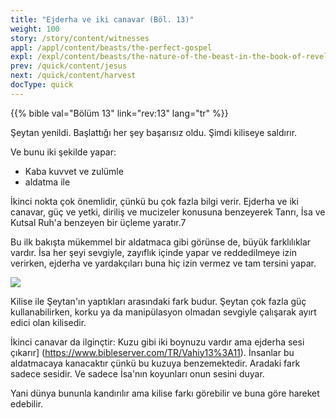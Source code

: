 ```yaml
---
title: "Ejderha ve iki canavar (Böl. 13)"
weight: 100
story: /story/content/witnesses
appl: /appl/content/beasts/the-perfect-gospel
expl: /expl/content/beasts/the-nature-of-the-beast-in-the-book-of-revelation
prev: /quick/content/jesus
next: /quick/content/harvest
docType: quick
---
```


{{% bible val="Bölüm 13" link="rev:13" lang="tr" %}}

Şeytan yenildi. Başlattığı her şey başarısız oldu. Şimdi kiliseye saldırır.

Ve bunu iki şekilde yapar:
- Kaba kuvvet ve zulümle
- aldatma ile

İkinci nokta çok önemlidir, çünkü bu çok fazla bilgi verir. Ejderha ve iki canavar, güç ve yetki, diriliş ve mucizeler konusuna benzeyerek Tanrı, İsa ve Kutsal Ruh'a benzeyen bir üçleme yaratır.7

Bu ilk bakışta mükemmel bir aldatmaca gibi görünse de, büyük farklılıklar vardır. İsa her şeyi sevgiyle, zayıflık içinde yapar ve reddedilmeye izin verirken, ejderha ve yardakçıları buna hiç izin vermez ve tam tersini yapar.

![](/images/trinity_en.jpg)

Kilise ile Şeytan'ın yaptıkları arasındaki fark budur. Şeytan çok fazla güç kullanabilirken, korku ya da manipülasyon olmadan sevgiyle çalışarak ayırt edici olan kilisedir. 

İkinci canavar da ilginçtir: Kuzu gibi iki boynuzu vardır ama ejderha sesi çıkarır] (https://www.bibleserver.com/TR/Vahiy13%3A11). İnsanlar bu aldatmacaya kanacaktır çünkü bu kuzuya benzemektedir. Aradaki fark sadece sesidir. Ve sadece İsa'nın koyunları onun sesini duyar.

Yani dünya bununla kandırılır ama kilise farkı görebilir ve buna göre hareket edebilir.
